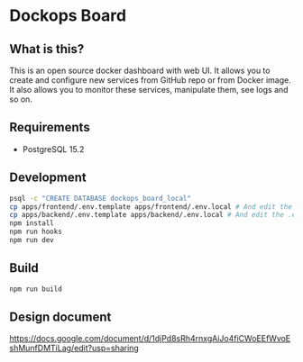 # Dockops Board

## What is this?

This is an open source docker dashboard with web UI.
It allows you to create and configure new services from GitHub repo or from Docker image.
It also allows you to monitor these services, manipulate them, see logs and so on.

## Requirements

- PostgreSQL 15.2

## Development

```bash
psql -c "CREATE DATABASE dockops_board_local"
cp apps/frontend/.env.template apps/frontend/.env.local # And edit the .env file
cp apps/backend/.env.template apps/backend/.env.local # And edit the .env file
npm install
npm run hooks
npm run dev
```

## Build

```bash
npm run build
```

## Design document

https://docs.google.com/document/d/1djPd8sRh4rnxgAiJo4fiCWoEEfWvoEshMunfDMTiLag/edit?usp=sharing
